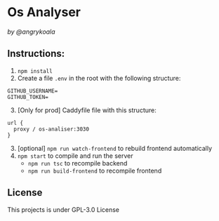 Os Analyser
====================
_by @angrykoala_


## Instructions:

1. `npm install`
2. Create a file `.env` in the root with the following structure:
```env_file
GITHUB_USERNAME=
GITHUB_TOKEN=
```

3. [Only for prod] Caddyfile file with this structure:

```
url {
  proxy / os-analiser:3030
}
```

3. [optional] `npm run watch-frontend` to rebuild frontend automatically
4. `npm start` to compile and run the server
    * `npm run tsc` to recompile backend
    * `npm run build-frontend` to recompile frontend


## License
This projects is under GPL-3.0 License
